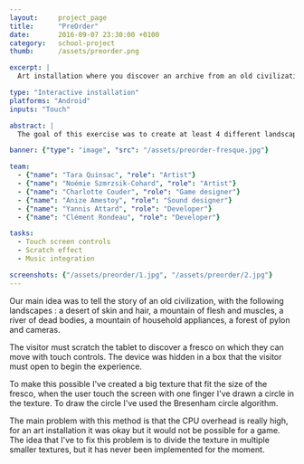 ```yaml
---
layout: 	project_page
title:  	"PreOrder"
date:   	2016-09-07 23:30:00 +0100
category: 	school-project
thumb: 		/assets/preorder.png

excerpt: |
  Art installation where you discover an archive from an old civilization.

type: "Interactive installation"
platforms: "Android"
inputs: "Touch"

abstract: |
  The goal of this exercise was to create at least 4 different landscapes and tell a story through them. The main constraint was to not having a living person, because this would have created questions like : who are them ? why are they here ?

banner: {"type": "image", "src": "/assets/preorder-fresque.jpg"}

team:
  - {"name": "Tara Quinsac", "role": "Artist"}
  - {"name": "Noémie Szmrzsik-Cohard", "role": "Artist"}
  - {"name": "Charlotte Couder", "role": "Game designer"}
  - {"name": "Anize Amestoy", "role": "Sound designer"}
  - {"name": "Yannis Attard", "role": "Developer"}
  - {"name": "Clément Rondeau", "role": "Developer"}

tasks:
  - Touch screen controls
  - Scratch effect
  - Music integration

screenshots: {"/assets/preorder/1.jpg", "/assets/preorder/2.jpg"}
---
```

Our main idea was to tell the story of an old civilization, with the following landscapes : a desert of skin and hair, a mountain of flesh and muscles, a river of dead bodies, a mountain of household appliances, a forest of pylon and cameras.

The visitor must scratch the tablet to discover a fresco on which they can move with touch controls. The device was hidden in a box that the visitor must open to begin the experience.

To make this possible I've created a big texture that fit the size of the fresco, when the user touch the screen with one finger I've drawn a circle in the texture. To draw the circle I've used the Bresenham circle algorithm.

The main problem with this method is that the CPU overhead is really high, for an art installation it was okay but it would not be possible for a game. The idea that I've to fix this problem is to divide the texture in multiple smaller textures, but it has never been implemented for the moment.
